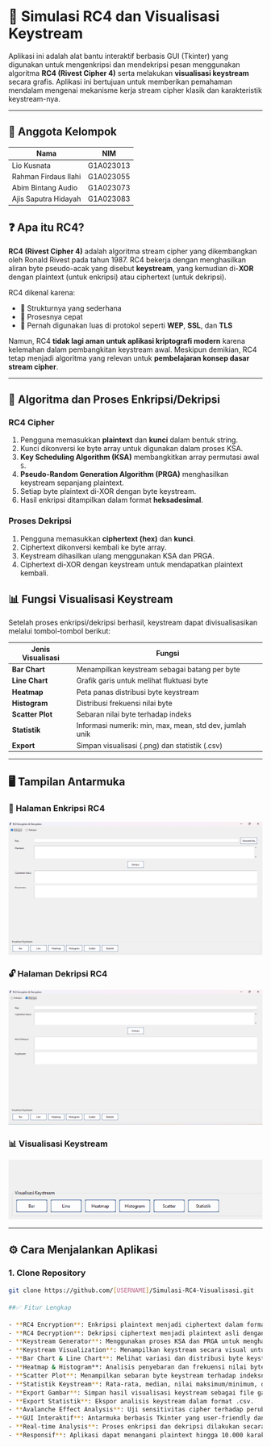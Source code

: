 # 🔐 Simulasi RC4 dan Visualisasi Keystream
Aplikasi ini adalah alat bantu interaktif berbasis GUI (Tkinter) yang digunakan untuk mengenkripsi dan mendekripsi pesan menggunakan algoritma **RC4 (Rivest Cipher 4)** serta melakukan **visualisasi keystream** secara grafis. Aplikasi ini bertujuan untuk memberikan pemahaman mendalam mengenai mekanisme kerja stream cipher klasik dan karakteristik keystream-nya.

---
## 👥 Anggota Kelompok
| Nama                    | NIM         |
|-------------------------|-------------|
| Lio Kusnata             | G1A023013   |
| Rahman Firdaus Ilahi    | G1A023055   |
| Abim Bintang Audio      | G1A023073   |
| Ajis Saputra Hidayah    | G1A023083   |


## ❓ Apa itu RC4?

**RC4 (Rivest Cipher 4)** adalah algoritma stream cipher yang dikembangkan oleh Ronald Rivest pada tahun 1987. RC4 bekerja dengan menghasilkan aliran byte pseudo-acak yang disebut **keystream**, yang kemudian di-**XOR** dengan plaintext (untuk enkripsi) atau ciphertext (untuk dekripsi).

RC4 dikenal karena:
- 🔹 Strukturnya yang sederhana
- 🔹 Prosesnya cepat
- 🔹 Pernah digunakan luas di protokol seperti **WEP**, **SSL**, dan **TLS**

Namun, RC4 **tidak lagi aman untuk aplikasi kriptografi modern** karena kelemahan dalam pembangkitan keystream awal. Meskipun demikian, RC4 tetap menjadi algoritma yang relevan untuk **pembelajaran konsep dasar stream cipher**.


---
## 🧠 Algoritma dan Proses Enkripsi/Dekripsi

### RC4 Cipher
1. Pengguna memasukkan **plaintext** dan **kunci** dalam bentuk string.
2. Kunci dikonversi ke byte array untuk digunakan dalam proses KSA.
3. **Key Scheduling Algorithm (KSA)** membangkitkan array permutasi awal `S`.
4. **Pseudo-Random Generation Algorithm (PRGA)** menghasilkan keystream sepanjang plaintext.
5. Setiap byte plaintext di-XOR dengan byte keystream.
6. Hasil enkripsi ditampilkan dalam format **heksadesimal**.

### Proses Dekripsi
1. Pengguna memasukkan **ciphertext (hex)** dan **kunci**.
2. Ciphertext dikonversi kembali ke byte array.
3. Keystream dihasilkan ulang menggunakan KSA dan PRGA.
4. Ciphertext di-XOR dengan keystream untuk mendapatkan plaintext kembali.

## 📊 Fungsi Visualisasi Keystream

Setelah proses enkripsi/dekripsi berhasil, keystream dapat divisualisasikan melalui tombol-tombol berikut:

| Jenis Visualisasi | Fungsi |
|-------------------|--------|
| **Bar Chart**     | Menampilkan keystream sebagai batang per byte |
| **Line Chart**    | Grafik garis untuk melihat fluktuasi byte |
| **Heatmap**       | Peta panas distribusi byte keystream |
| **Histogram**     | Distribusi frekuensi nilai byte |
| **Scatter Plot**  | Sebaran nilai byte terhadap indeks |
| **Statistik**     | Informasi numerik: min, max, mean, std dev, jumlah unik |
| **Export**        | Simpan visualisasi (.png) dan statistik (.csv) |

---
## 🖥️ Tampilan Antarmuka
### 🔐 Halaman Enkripsi RC4
![Enkripsi RC4](Engkripsi.png)
### 🔓 Halaman Dekripsi RC4
![Dekripsi RC4](Dekripsi.png)
### 📊 Visualisasi Keystream
![Visualisasi](Visualisasi.png)

---
## ⚙️ Cara Menjalankan Aplikasi

### 1. Clone Repository
```bash
git clone https://github.com/[USERNAME]/Simulasi-RC4-Visualisasi.git

##✅ Fitur Lengkap

- **RC4 Encryption**: Enkripsi plaintext menjadi ciphertext dalam format hexadecimal.
- **RC4 Decryption**: Dekripsi ciphertext menjadi plaintext asli dengan kunci yang sama.
- **Keystream Generator**: Menggunakan proses KSA dan PRGA untuk menghasilkan keystream dinamis.
- **Keystream Visualization**: Menampilkan keystream secara visual untuk analisis lebih lanjut.
- **Bar Chart & Line Chart**: Melihat variasi dan distribusi byte keystream dalam bentuk grafik batang dan garis.
- **Heatmap & Histogram**: Analisis penyebaran dan frekuensi nilai byte keystream.
- **Scatter Plot**: Menampilkan sebaran byte keystream terhadap indeksnya.
- **Statistik Keystream**: Rata-rata, median, nilai maksimum/minimum, deviasi standar, dan jumlah byte unik.
- **Export Gambar**: Simpan hasil visualisasi keystream sebagai file gambar (.png).
- **Export Statistik**: Ekspor analisis keystream dalam format .csv.
- **Avalanche Effect Analysis**: Uji sensitivitas cipher terhadap perubahan kecil pada kunci.
- **GUI Interaktif**: Antarmuka berbasis Tkinter yang user-friendly dan mudah dipahami.
- **Real-time Analysis**: Proses enkripsi dan dekripsi dilakukan secara instan saat tombol diklik.
- **Responsif**: Aplikasi dapat menangani plaintext hingga 10.000 karakter dengan waktu respon < 0.1 detik.


